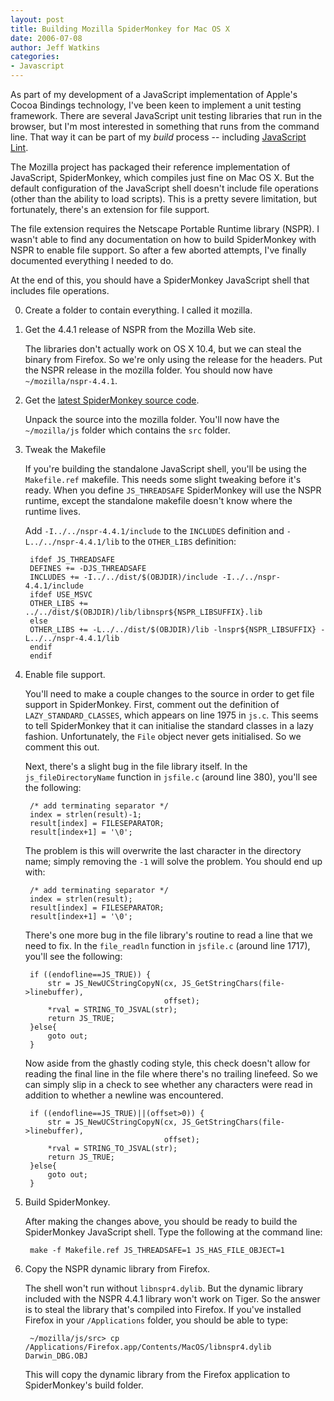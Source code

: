 ```yaml
---
layout: post
title: Building Mozilla SpiderMonkey for Mac OS X
date: 2006-07-08
author: Jeff Watkins
categories:
- Javascript
---
```


As part of my development of a JavaScript implementation of Apple's Cocoa Bindings technology, I've been keen to implement a unit testing framework. There are several JavaScript unit testing libraries that run in the browser, but I'm  most interested in something that runs from the command line. That way it can be part of my _build_ process -- including [JavaScript Lint](http://www.javascriptlint.com/).

The Mozilla project has packaged their reference implementation of JavaScript, SpiderMonkey, which compiles just fine on Mac OS X. But the default configuration of the JavaScript shell doesn't include file operations (other than the ability to load scripts). This is a pretty severe limitation, but fortunately, there's an extension for file support.

The file extension requires the Netscape Portable Runtime library (NSPR). I wasn't able to find any documentation on how to build SpiderMonkey with NSPR to enable file support. So after a few aborted attempts, I've finally documented everything I needed to do.

At the end of this, you should have a SpiderMonkey JavaScript shell that includes file operations.

0. Create a folder to contain everything. I called it mozilla.

0. Get the 4.4.1 release of NSPR from the Mozilla Web site.

    The libraries don't actually work on OS X 10.4, but we can steal the binary from Firefox. So we're only using the release for the headers.
    Put the NSPR release in the mozilla folder. You should now have `~/mozilla/nspr-4.4.1`.

0. Get the [latest SpiderMonkey source code](http://www.mozilla.org/js/spidermonkey/).

    Unpack the source into the mozilla folder. You'll now have the `~/mozilla/js` folder which contains the `src` folder.

0. Tweak the Makefile

    If you're building the standalone JavaScript shell, you'll be using the `Makefile.ref` makefile. This needs some slight tweaking before it's ready. When you define `JS_THREADSAFE` SpiderMonkey will use the NSPR runtime, except the standalone makefile doesn't know where the runtime lives.
    
    Add `-I../../nspr-4.4.1/include` to the `INCLUDES` definition and `-L../../nspr-4.4.1/lib` to the `OTHER_LIBS` definition:
    
        ifdef JS_THREADSAFE
        DEFINES += -DJS_THREADSAFE
        INCLUDES += -I../../dist/$(OBJDIR)/include -I../../nspr-4.4.1/include
        ifdef USE_MSVC
        OTHER_LIBS += ../../dist/$(OBJDIR)/lib/libnspr${NSPR_LIBSUFFIX}.lib
        else
        OTHER_LIBS += -L../../dist/$(OBJDIR)/lib -lnspr${NSPR_LIBSUFFIX} -L../../nspr-4.4.1/lib
        endif
        endif

0. Enable file support.

    You'll need to make a couple changes to the source in order to get file support in SpiderMonkey. First, comment out the definition of `LAZY_STANDARD_CLASSES`, which appears on line 1975 in `js.c`. This seems to tell SpiderMonkey that it can initialise the standard classes in a lazy fashion. Unfortunately, the `File` object never gets initialised. So we comment this out.
    
    Next, there's a slight bug in the file library itself. In the `js_fileDirectoryName` function in `jsfile.c` (around line 380), you'll see the following:
    
        /* add terminating separator */
        index = strlen(result)-1;
        result[index] = FILESEPARATOR;
        result[index+1] = '\0';

    The problem is this will overwrite the last character in the directory name; simply removing the `-1` will solve the problem. You should end up with:

        /* add terminating separator */
        index = strlen(result);
        result[index] = FILESEPARATOR;
        result[index+1] = '\0';
    
    There's one more bug in the file library's routine to read a line that we need to fix. In the `file_readln` function in `jsfile.c` (around line 1717), you'll see the following:

        if ((endofline==JS_TRUE)) {
            str = JS_NewUCStringCopyN(cx, JS_GetStringChars(file->linebuffer),
                                      offset);
            *rval = STRING_TO_JSVAL(str);
            return JS_TRUE;
        }else{
            goto out;
        }

    Now aside from the ghastly coding style, this check doesn't allow for reading the final line in the file where there's no trailing linefeed. So we can simply slip in a check to see whether any characters were read in addition to whether a newline was encountered.

        if ((endofline==JS_TRUE)||(offset>0)) {
            str = JS_NewUCStringCopyN(cx, JS_GetStringChars(file->linebuffer),
                                      offset);
            *rval = STRING_TO_JSVAL(str);
            return JS_TRUE;
        }else{
            goto out;
        }
    
0. Build SpiderMonkey.

    After making the changes above, you should be ready to build the SpiderMonkey JavaScript shell. Type the following at the command line:

        make -f Makefile.ref JS_THREADSAFE=1 JS_HAS_FILE_OBJECT=1

0. Copy the NSPR dynamic library from Firefox.

    The shell won't run without `libnspr4.dylib`. But the dynamic library included with the NSPR 4.4.1 library won't work on Tiger. So the answer is to steal the library that's compiled into Firefox. If you've installed Firefox in your `/Applications` folder, you should be able to type:
    
        ~/mozilla/js/src> cp /Applications/Firefox.app/Contents/MacOS/libnspr4.dylib Darwin_DBG.OBJ
        
    This will copy the dynamic library from the Firefox application to SpiderMonkey's build folder.